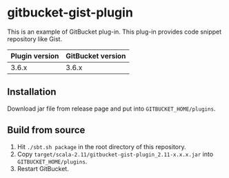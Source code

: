 # gitbucket-gist-plugin

This is an example of GitBucket plug-in. This plug-in provides code snippet repository like Gist.

Plugin version | GitBucket version
:--------------|:-----------------
3.6.x          | 3.6.x


## Installation

Download jar file from release page and put into `GITBUCKET_HOME/plugins`.

## Build from source

1. Hit `./sbt.sh package` in the root directory of this repository.
2. Copy `target/scala-2.11/gitbucket-gist-plugin_2.11-x.x.x.jar` into `GITBUCKET_HOME/plugins`.
3. Restart GitBucket.
